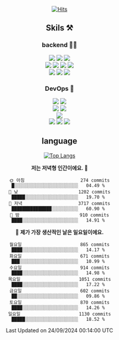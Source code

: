 <div align="center">

[![Hits](https://hits.seeyoufarm.com/api/count/incr/badge.svg?url=https%3A%2F%2Fgithub.com%2Fzxcv9203%2Fhit-counter&count_bg=%23FF7272&title_bg=%23324C2E&icon=codeigniter.svg&icon_color=%23DD5B5B&title=%EB%B0%A9%EB%AC%B8%EC%9E%90&edge_flat=false)](https://hits.seeyoufarm.com)
  
## Skils ⚒️

### backend 🧑‍💻
  
<img src="https://img.shields.io/badge/Java-FF6600?style=flat-square&logo=buymeacoffee&logoColor=white"/>
<img src="https://img.shields.io/badge/Go-0099FF?style=flat-square&logo=go&logoColor=white"/>
<img src="https://img.shields.io/badge/Kotlin-7F52FF?style=flat-square&logo=kotlin&logoColor=white"/>
  
  
<br />
  
<img src="https://img.shields.io/badge/Spring-339933?style=flat-square&logo=Spring&logoColor=white"/>
<img src="https://img.shields.io/badge/Spring Boot-339933?style=flat-square&logo=Spring Boot&logoColor=white"/>
<img src="https://img.shields.io/badge/Spring Security-339933?style=flat-square&logo=Spring Security&logoColor=white"/>
  
<img src="https://img.shields.io/badge/Spring Data JPA-339933?style=flat-square&logo=Hibernate&logoColor=white"/>

<br />
  
  <img src="https://img.shields.io/badge/mysql-0099FF?style=flat-square&logo=mysql&logoColor=white"/>
  <img src="https://img.shields.io/badge/mariadb-0099FF?style=flat-square&logo=mariadb&logoColor=white"/>
  <img src="https://img.shields.io/badge/mongoDB-47A248?style=flat-square&logo=mongodb&logoColor=white"/>
  
  
### DevOps 🚀
  
  <img src="https://img.shields.io/badge/docker-2496ED?style=flat-square&logo=docker&logoColor=white"/>
  <img src="https://img.shields.io/badge/kubernetes-326CE5?style=flat-square&logo=kubernetes&logoColor=white"/>
  
  <br />
  
  <img src="https://img.shields.io/badge/Github Actions-2088FF?style=flat-square&logo=githubactions&logoColor=white"/>
  <img src="https://img.shields.io/badge/Jenkins-D24939?style=flat-square&logo=jenkins&logoColor=white"/>
  
  
  <br />
  <img src="https://img.shields.io/badge/terraform-7B42BC?style=flat-square&logo=terraform&logoColor=white"/>
  
  <br />
  <img src="https://img.shields.io/badge/Amazon AWS-232F3E?style=flat-square&logo=Amazon AWS&logoColor=white"/>

  <img src="https://img.shields.io/badge/GCP-4285F4?style=flat-square&logo=googlecloud&logoColor=white"/>
  <img src="https://img.shields.io/badge/NCP-03C75A?style=flat-square&logo=naver&logoColor=white"/>
  
  
## language

[![Top Langs](https://github-readme-stats.vercel.app/api/top-langs/?username=zxcv9203&hide=html&exclude_repo=zxcv9203.github.io,golB&theme=grate-gatsby)](https://github.com/zxcv9203/github-readme-stats)
  
<!--START_SECTION:waka-->
**저는 저녁형 인간이에요. 🦉** 

```text
🌞 아침                     274 commits         █░░░░░░░░░░░░░░░░░░░░░░░░   04.49 % 
🌆 낮　                     1202 commits        █████░░░░░░░░░░░░░░░░░░░░   19.70 % 
🌃 저녁                     3717 commits        ███████████████░░░░░░░░░░   60.90 % 
🌙 밤　                     910 commits         ████░░░░░░░░░░░░░░░░░░░░░   14.91 % 
```
📅 **제가 가장 생산적인 날은 일요일이에요.** 

```text
월요일                      865 commits         ████░░░░░░░░░░░░░░░░░░░░░   14.17 % 
화요일                      671 commits         ███░░░░░░░░░░░░░░░░░░░░░░   10.99 % 
수요일                      914 commits         ████░░░░░░░░░░░░░░░░░░░░░   14.98 % 
목요일                      1051 commits        ████░░░░░░░░░░░░░░░░░░░░░   17.22 % 
금요일                      602 commits         ██░░░░░░░░░░░░░░░░░░░░░░░   09.86 % 
토요일                      870 commits         ████░░░░░░░░░░░░░░░░░░░░░   14.26 % 
일요일                      1130 commits        █████░░░░░░░░░░░░░░░░░░░░   18.52 % 
```



 Last Updated on 24/09/2024 00:14:00 UTC
<!--END_SECTION:waka-->
  
</div>


